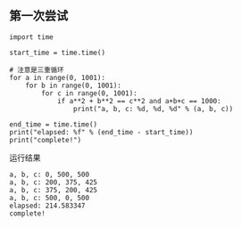 ## 第一次尝试

    import time

    start_time = time.time()

    # 注意是三重循环
    for a in range(0, 1001):
        for b in range(0, 1001):
            for c in range(0, 1001):
                if a**2 + b**2 == c**2 and a+b+c == 1000:
                    print("a, b, c: %d, %d, %d" % (a, b, c))

    end_time = time.time()
    print("elapsed: %f" % (end_time - start_time))
    print("complete!")

运行结果


    a, b, c: 0, 500, 500
    a, b, c: 200, 375, 425
    a, b, c: 375, 200, 425
    a, b, c: 500, 0, 500
    elapsed: 214.583347
    complete!
